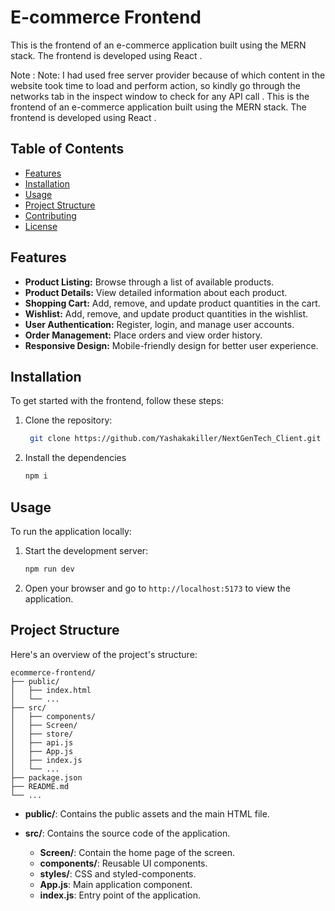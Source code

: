 # E-commerce Frontend

This is the frontend of an e-commerce application built using the MERN stack. The frontend is developed using React .


Note : Note: I had used free server provider because of which content in the website took time to load and perform action, so kindly go through the networks tab in the inspect window to check for any API call . This is the frontend of an e-commerce application built using the MERN stack. The frontend is developed using React .

## Table of Contents

- [Features](#features)
- [Installation](#installation)
- [Usage](#usage)
- [Project Structure](#project-structure)
- [Contributing](#contributing)
- [License](#license)

## Features

- **Product Listing:** Browse through a list of available products.
- **Product Details:** View detailed information about each product.
- **Shopping Cart:** Add, remove, and update product quantities in the cart.
- **Wishlist:** Add, remove, and update product quantities in the wishlist.
- **User Authentication:** Register, login, and manage user accounts.
- **Order Management:** Place orders and view order history.
- **Responsive Design:** Mobile-friendly design for better user experience.

## Installation

To get started with the frontend, follow these steps:

1. Clone the repository:

   ```sh
    git clone https://github.com/Yashakakiller/NextGenTech_Client.git
   ```
2. Install the dependencies

   ```sh
   npm i
   ```

## Usage

To run the application locally:

1. Start the development server:

   ```sh
   npm run dev
   ```
2. Open your browser and go to `http://localhost:5173` to view the application.

## Project Structure

Here's an overview of the project's structure:

```
ecommerce-frontend/
├── public/
│   ├── index.html
│   └── ...
├── src/
│   ├── components/
│   ├── Screen/
│   ├── store/
│   ├── api.js
│   ├── App.js
│   ├── index.js
│   └── ...
├── package.json
├── README.md
└── ...
```

- **public/**: Contains the public assets and the main HTML file.
- **src/**: Contains the source code of the application.

  - **Screen/**: Contain the home page of the screen.
  - **components/**: Reusable UI components.
  - **styles/**: CSS and styled-components.
  - **App.js**: Main application component.
  - **index.js**: Entry point of the application.
